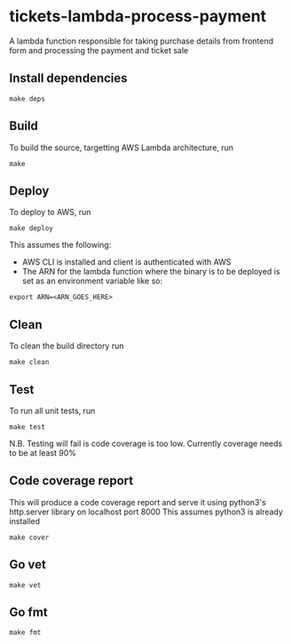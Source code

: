 # tickets-lambda-process-payment
A lambda function responsible for taking purchase details from frontend form and processing the payment and ticket sale

## Install dependencies
```
make deps
```

## Build
To build the source, targetting AWS Lambda architecture, run
```
make
```

## Deploy
To deploy to AWS, run
```
make deploy
```
This assumes the following:
- AWS CLI is installed and client is authenticated with AWS
- The ARN for the lambda function where the binary is to be deployed is set as an environment variable like so:
```
export ARN=<ARN_GOES_HERE>
```

## Clean
To clean the build directory run
```
make clean
```

## Test
To run all unit tests, run
```
make test
```
N.B. Testing will fail is code coverage is too low. Currently coverage needs to be at least 90%

## Code coverage report
This will produce a code coverage report and serve it using python3's http.server library on localhost port 8000
This assumes python3 is already installed
```
make cover
```

## Go vet
```
make vet
```

## Go fmt
```
make fmt
```

